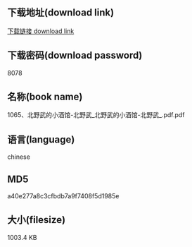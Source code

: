 ## 下载地址(download link)
[下载链接 download link](https://voluble-croquembouche-d321dc.netlify.app/?s=1065%E3%80%81%E5%8C%97%E9%87%8E%E6%AD%A6%E7%9A%84%E5%B0%8F%E9%85%92%E9%A6%86-%E5%8C%97%E9%87%8E%E6%AD%A6_%E5%8C%97%E9%87%8E%E6%AD%A6%E7%9A%84%E5%B0%8F%E9%85%92%E9%A6%86-%E5%8C%97%E9%87%8E%E6%AD%A6_.pdf)

## 下载密码(download password)
8078

## 名称(book name)
1065、北野武的小酒馆-北野武_北野武的小酒馆-北野武_.pdf.pdf

## 语言(language)
chinese

## MD5
a40e277a8c3cfbdb7a9f7408f5d1985e

## 大小(filesize)
1003.4 KB
